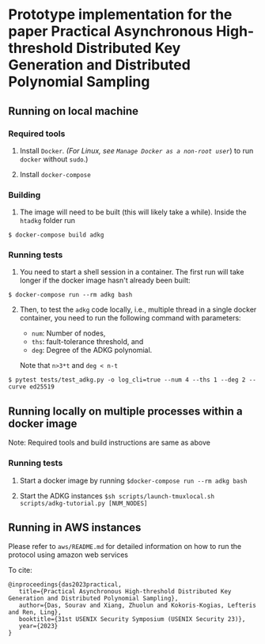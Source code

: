 # Prototype implementation for the paper Practical Asynchronous High-threshold Distributed Key Generation and Distributed Polynomial Sampling

## Running on local machine

### Required tools
1. Install `Docker`_. (For Linux, see `Manage Docker as a non-root user`_) to
run ``docker`` without ``sudo``.)

2. Install `docker-compose`

### Building

1. The image will need to be built  (this will likely take a while). Inside the `htadkg` folder run
```
$ docker-compose build adkg
```

### Running tests

1. You need to start a shell session in a container. The first run will take longer if the docker image hasn't already been built:
```
$ docker-compose run --rm adkg bash
```

2. Then, to test the `adkg` code locally, i.e., multiple thread in a single docker container, you need to run the following command with parameters:
      - `num`: Number of nodes, 
      - `ths`: fault-tolerance threshold, and 
      - `deg`: Degree of the ADKG polynomial. 

   Note that `n>3*t` and `deg < n-t`
```
$ pytest tests/test_adkg.py -o log_cli=true --num 4 --ths 1 --deg 2 --curve ed25519
```
 
## Running locally on multiple processes within a docker image

Note: Required tools and build instructions are same as above

### Running tests
1. Start a docker image by running
```$docker-compose run --rm adkg bash ```

2. Start the ADKG instances
```$sh scripts/launch-tmuxlocal.sh scripts/adkg-tutorial.py [NUM_NODES]```


## Running in AWS instances
Please refer to `aws/README.md` for detailed information on how to run the protocol using amazon web services


To cite:
```
@inproceedings{das2023practical,
   title={Practical Asynchronous High-threshold Distributed Key Generation and Distributed Polynomial Sampling},
   author={Das, Sourav and Xiang, Zhuolun and Kokoris-Kogias, Lefteris and Ren, Ling},
   booktitle={31st USENIX Security Symposium (USENIX Security 23)},
   year={2023}
}
```